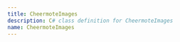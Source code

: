```yaml
---
title: CheermoteImages
description: C# class definition for CheermoteImages
name: CheermoteImages
---
```

